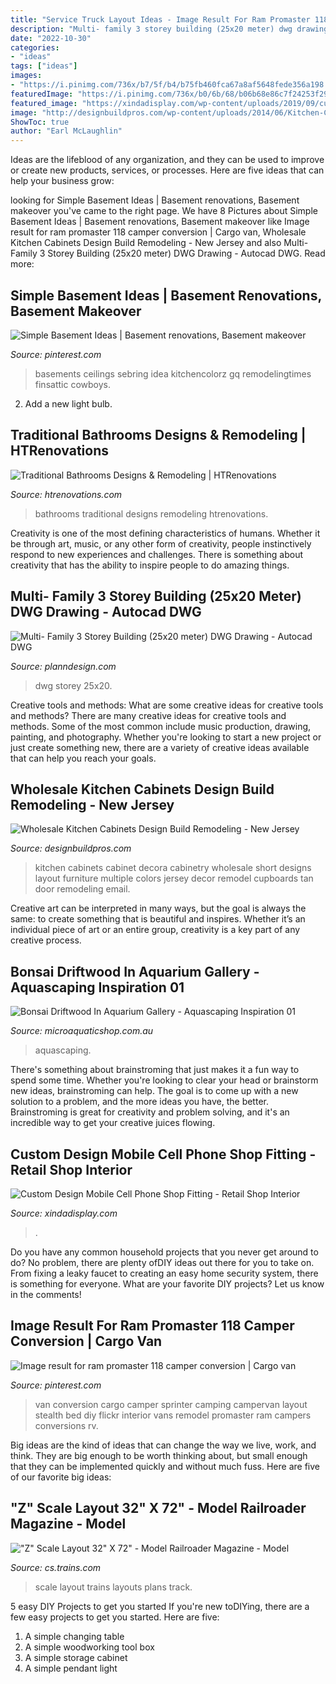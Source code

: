 ```yaml
---
title: "Service Truck Layout Ideas - Image Result For Ram Promaster 118 Camper Conversion"
description: "Multi- family 3 storey building (25x20 meter) dwg drawing"
date: "2022-10-30"
categories:
- "ideas"
tags: ["ideas"]
images:
- "https://i.pinimg.com/736x/b7/5f/b4/b75fb460fca67a8af5648fede356a198.jpg"
featuredImage: "https://i.pinimg.com/736x/b0/6b/68/b06b68e86c7f24253f293c889394b567.jpg"
featured_image: "https://xindadisplay.com/wp-content/uploads/2019/09/custom-design-mobile-cell-phone-shop-fitting-5.jpg"
image: "http://designbuildpros.com/wp-content/uploads/2014/06/Kitchen-Cabinets-7.jpg"
ShowToc: true
author: "Earl McLaughlin"
---
```



Ideas are the lifeblood of any organization, and they can be used to improve or create new products, services, or processes. Here are five ideas that can help your business grow:

	

		
looking for Simple Basement Ideas | Basement renovations, Basement makeover you've came to the right page. We have 8 Pictures about Simple Basement Ideas | Basement renovations, Basement makeover like Image result for ram promaster 118 camper conversion | Cargo van, Wholesale Kitchen Cabinets Design Build Remodeling - New Jersey and also Multi- Family 3 Storey Building (25x20 meter) DWG Drawing - Autocad DWG. Read more:
		
    
## Simple Basement Ideas | Basement Renovations, Basement Makeover

<img loading=lazy src="https://i.pinimg.com/736x/b7/5f/b4/b75fb460fca67a8af5648fede356a198.jpg" onerror="this.onerror=null;this.src='https://tse4.mm.bing.net/th?id=OIP.LxjgFzNXxyW5ttGD5e7sYgHaJ4&amp;pid=15.1';" alt="Simple Basement Ideas | Basement renovations, Basement makeover">

_Source: pinterest.com_

>basements ceilings sebring idea kitchencolorz gq remodelingtimes finsattic cowboys. 

	

2. Add a new light bulb. 

    
## Traditional Bathrooms Designs &amp; Remodeling | HTRenovations

<img loading=lazy src="http://www.htrenovations.com/wp-content/uploads/2017/04/IMG-6607.gif" onerror="this.onerror=null;this.src='https://tse2.mm.bing.net/th?id=OIP.BL4Mxk6DGXHNbo0mwdQP-gHaKv&amp;pid=15.1';" alt="Traditional Bathrooms Designs &amp; Remodeling | HTRenovations">

_Source: htrenovations.com_

>bathrooms traditional designs remodeling htrenovations. 

	

Creativity is one of the most defining characteristics of humans. Whether it be through art, music, or any other form of creativity, people instinctively respond to new experiences and challenges. There is something about creativity that has the ability to inspire people to do amazing things.

    
## Multi- Family 3 Storey Building (25x20 Meter) DWG Drawing - Autocad DWG

<img loading=lazy src="https://www.planndesign.com/sites/default/files/styles/1200x620/public/2021/03/multi--family-3-storey-building-25x20-meter-dwg-drawing.jpg?itok=lcJN-lj3" onerror="this.onerror=null;this.src='https://tse2.mm.bing.net/th?id=OIP.oILoo1ieRLbohL6xLq7khgHaD0&amp;pid=15.1';" alt="Multi- Family 3 Storey Building (25x20 meter) DWG Drawing - Autocad DWG">

_Source: planndesign.com_

>dwg storey 25x20. 

	

Creative tools and methods: What are some creative ideas for creative tools and methods?
There are many creative ideas for creative tools and methods. Some of the most common include music production, drawing, painting, and photography. Whether you're looking to start a new project or just create something new, there are a variety of creative ideas available that can help you reach your goals.

    
## Wholesale Kitchen Cabinets Design Build Remodeling - New Jersey

<img loading=lazy src="http://designbuildpros.com/wp-content/uploads/2014/06/Kitchen-Cabinets-7.jpg" onerror="this.onerror=null;this.src='https://tse1.mm.bing.net/th?id=OIP.aJyKP-tRcgnwHXqLSaMZkQHaJ4&amp;pid=15.1';" alt="Wholesale Kitchen Cabinets Design Build Remodeling - New Jersey">

_Source: designbuildpros.com_

>kitchen cabinets cabinet decora cabinetry wholesale short designs layout furniture multiple colors jersey decor remodel cupboards tan door remodeling email. 

	

Creative art can be interpreted in many ways, but the goal is always the same: to create something that is beautiful and inspires. Whether it’s an individual piece of art or an entire group, creativity is a key part of any creative process.

    
## Bonsai Driftwood In Aquarium Gallery - Aquascaping Inspiration 01

<img loading=lazy src="https://cdn.shopify.com/s/files/1/1020/9995/files/aquascape2_1024x1024.jpg?v=1469695286" onerror="this.onerror=null;this.src='https://tse1.mm.bing.net/th?id=OIP.Z13RkcnT5rYH-bp5aYxj9AHaEb&amp;pid=15.1';" alt="Bonsai Driftwood In Aquarium Gallery - Aquascaping Inspiration 01">

_Source: microaquaticshop.com.au_

>aquascaping. 

	

There's something about brainstroming that just makes it a fun way to spend some time. Whether you're looking to clear your head or brainstorm new ideas, brainstroming can help. The goal is to come up with a new solution to a problem, and the more ideas you have, the better. Brainstroming is great for creativity and problem solving, and it's an incredible way to get your creative juices flowing.

    
## Custom Design Mobile Cell Phone Shop Fitting - Retail Shop Interior

<img loading=lazy src="https://xindadisplay.com/wp-content/uploads/2019/09/custom-design-mobile-cell-phone-shop-fitting-5.jpg" onerror="this.onerror=null;this.src='https://tse4.mm.bing.net/th?id=OIP.u9XXDxGcc2CbWHHyuDHiKAHaLJ&amp;pid=15.1';" alt="Custom Design Mobile Cell Phone Shop Fitting - Retail Shop Interior">

_Source: xindadisplay.com_

>. 

	

Do you have any common household projects that you never get around to do? No problem, there are plenty ofDIY ideas out there for you to take on. From fixing a leaky faucet to creating an easy home security system, there is something for everyone. What are your favorite DIY projects? Let us know in the comments!

    
## Image Result For Ram Promaster 118 Camper Conversion | Cargo Van

<img loading=lazy src="https://i.pinimg.com/736x/b0/6b/68/b06b68e86c7f24253f293c889394b567.jpg" onerror="this.onerror=null;this.src='https://tse1.mm.bing.net/th?id=OIP.--oatc8RSXIaqUQV5iGwHgHaFj&amp;pid=15.1';" alt="Image result for ram promaster 118 camper conversion | Cargo van">

_Source: pinterest.com_

>van conversion cargo camper sprinter camping campervan layout stealth bed diy flickr interior vans remodel promaster ram campers conversions rv. 

	

Big ideas are the kind of ideas that can change the way we live, work, and think. They are big enough to be worth thinking about, but small enough that they can be implemented quickly and without much fuss. Here are five of our favorite big ideas: 

    
## &quot;Z&quot; Scale Layout 32&quot; X 72&quot; - Model Railroader Magazine - Model

<img loading=lazy src="http://cs.trains.com/cfs-file.ashx/__key/telligent-evolution-components-attachments/13-755-00-00-02-28-81-58/Z-Scale-Layout-Built-in-2003-_2800_13_2900_.jpg" onerror="this.onerror=null;this.src='https://tse4.mm.bing.net/th?id=OIP.ahtm2RBiY6DFNZ-3tLQWxgHaJ4&amp;pid=15.1';" alt="&quot;Z&quot; Scale Layout 32&quot; X 72&quot; - Model Railroader Magazine - Model">

_Source: cs.trains.com_

>scale layout trains layouts plans track. 

	

5 easy DIY Projects to get you started
If you're new toDIYing, there are a few easy projects to get you started. Here are five: 
1. A simple changing table 
2. A simple woodworking tool box 
3. A simple storage cabinet 
4. A simple pendant light 

